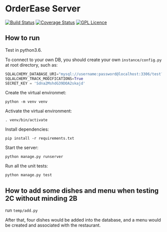 # OrderEase Server
[![Build Status](https://travis-ci.org/OrderEase/Server.svg?branch=master)](https://travis-ci.org/OrderEase/Server)
[![Coverage Status](https://coveralls.io/repos/github/OrderEase/Server/badge.svg?branch=master)](https://coveralls.io/github/OrderEase/Server?branch=master)
[![GPL Licence](https://badges.frapsoft.com/os/gpl/gpl.svg?v=103)](https://opensource.org/licenses/GPL-3.0/)


## How to run

Test in python3.6.

To connect to your own DB, you should create your own `instance/config.py` at root directory, such as:

```python
SQLALCHEMY_DATABASE_URI="mysql://username:password@localhost:3306/test?charset=utf8"
SQLALCHEMY_TRACK_MODIFICATIONS=True
SECRET_KEY = 'Sdna2MshdG39DOA2skajd'
```

Create the virtual environmet:

```shell
python -m venv venv
```

Activate the virtual environment:

```shell
. venv/bin/activate
```

Install dependencies:

```shell
pip install -r requirements.txt
```

Start the server:

```shell
python manage.py runserver
```

Run all the unit tests:

```python
python manage.py test
```

## How to add some dishes and menu when testing 2C without minding 2B
run `temp/add.py`


After that, four dishes would be added into the database, and a menu would be created and associated with the restaurant.
